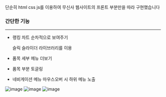 단순히 html css js를 이용하여
무신사 웹사이트의 프론트 부분만을 따라 구현했습니다

### 간단한 기능
---

- 랭킹 차트 순차적으로 보여주기

  슬릭 슬라이더 라이브러리를 이용

- 품목 세부 메뉴 더보기

- 품목 부분 토글링

- 네비게이션 메뉴 마우스오버 시 하위 메뉴 노출

![image](https://github.com/supersimples/musinsaclone/assets/124879683/39d916aa-e451-44e2-8eb3-3cdf8cf0d220)
![image](https://github.com/supersimples/musinsaclone/assets/124879683/141aa51b-9941-41da-b0fa-f77ad461e1fc)
![image](https://github.com/supersimples/musinsaclone/assets/124879683/95177ebc-b38a-4862-b64c-f470fb3302c8)
